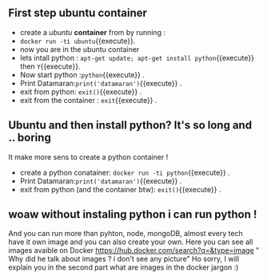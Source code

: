 
## First step ubuntu container
- create a _ubuntu_ **container** from by running :
- `docker run -ti ubuntu`{{execute}}.
- now you are in the ubuntu container
- lets intall python : `apt-get update; apt-get install python`{{execute}} then `Y`{{execute}}. 
- Now start python :`python`{{execute}} .
- Print Datamaran:`print('datamaran')`{{execute}} .
- exit from python:  `exit()`{{execute}} .
- exit from the container : `exit`{{execute}} .

## Ubuntu and then install python? It's so long and .. boring
It make more sens to create a python container !
- create a python conatainer: ` docker run -ti python `{{execute}} .
- Print Datamaran:`print('datamaran')`{{execute}} .
- exit from python (and the container btw):  `exit()`{{execute}} .

## woaw without instaling python i can run python !
And you can run more than pyhton, node, mongoDB, almost every tech have it own image and you can also create your own.
Here you can see all images avaible on Docker https://hub.docker.com/search?q=&type=image
" Why did he talk about images ? i don't see any picture"
Ho sorry, I will explain you in the second part what are images in the  docker jargon :) 
